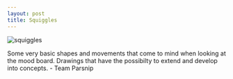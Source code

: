 ```yaml
---
layout: post
title: Squiggles
---
```


![squiggles]({{site.baseurl}}/images/squiggles.jpg)

<p> Some very basic shapes and movements that come to mind when looking at the mood board. Drawings that have the possibilty to extend and develop into concepts. - Team Parsnip</p>
